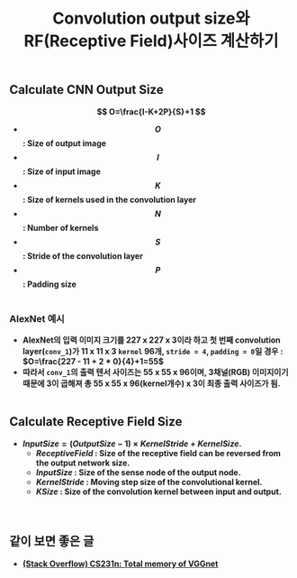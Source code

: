 ﻿---
layout: post
title: Convolution output size와 RF(Receptive Field)사이즈 계산하기
tags: [DL, CV, CNN, Receptive Field]
categories: [MLDLStudy]
comments: true
sitemap: true
image: /assets/img/devlog/MLDLStudy/convsize.png
accent_image: 
  background: url('/assets/img/sidebar-bg.gif') center/cover
  overlay: false
accent_color: '#ccc'
theme_color: '#ccc'
description: >
  Convolution output size와 RF(Receptive Field) Size를 계산하는 공식입니다. 
related_posts:
    - /devlog/_posts/Event&Seminar/2019-02-23-NAVERVisionAIHack.md
---
## Calculate CNN Output Size
<b>$$ O=\frac{I-K+2P}{S}+1 $$

- <b><i>$$ O $$</i></b> : Size of output image
- <b><i>$$ I $$</i></b> : Size of input image
- <b><i>$$ K $$</i></b> : Size of kernels used in the convolution layer
- <b><i>$$ N $$</i></b> : Number of kernels
- <b><i>$$ S $$</i></b> : Stride of the convolution layer
- <b><i>$$ P $$</i></b> : Padding size
<br><br>

### AlexNet 예시
  - AlexNet의 입력 이미지 크기를 227 x 227 x 3이라 하고 첫 번째 convolution layer(`conv_1`)가 11 x 11 x 3 `kernel` 96개, `stride = 4`, `padding = 0`일 경우 : $O=\frac{227 - 11 + 2 * 0}{4}+1=55$
  - 따라서 `conv_1`의 출력 텐서 사이즈는 55 x 55 x 96이며, 3채널(RGB) 이미지이기 때문에 3이 곱해져 총 55 x 55 x 96(kernel개수) x 3이 최종 출력 사이즈가 됨.
<br><br>

## Calculate Receptive Field Size
- <b>$InputSize=(OutputSize\ -\ 1)\times KernelStride+KernelSize.$</b>
  - <b><i>$ReceptiveField$</i></b> : Size of the receptive field can be reversed from the output network size.<br>
  - <b><i>$InputSize$</i></b> : Size of the sense node of the output node. <br>
  - <b><i>$KernelStride$</i></b> : Moving step size of the convolutional kernel.<br>
  - <b><i>$KSize$</i></b> : Size of the convolution kernel between input and output.<br>
<br><br>

## 같이 보면 좋은 글
- [(Stack Overflow) CS231n: Total memory of VGGnet](https://stackoverflow.com/questions/49423323/cs231n-total-memory-of-vggnet)
